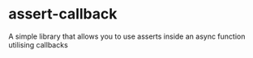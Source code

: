 assert-callback
===============

A simple library that allows you to use asserts inside an async function utilising callbacks

